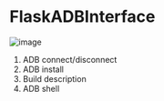 # FlaskADBInterface
![image](https://user-images.githubusercontent.com/102417439/191416164-30852899-fb71-4bbf-ba82-30bd8e9ac2dd.png)
1. ADB connect/disconnect 
2. ADB install 
3. Build description
4. ADB shell
